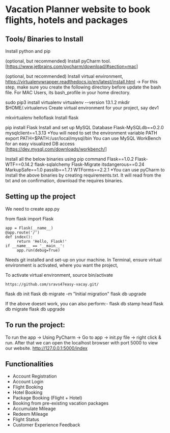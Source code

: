 # Vacation Planner website to book flights, hotels and packages

## Tools/ Binaries to Install

Install python and pip

(optional, but recommended) Install pyCharm tool. [https://www.jetbrains.com/pycharm/download/#section=mac]

(optional, but recommended) Install virtual environment, https://virtualenvwrapper.readthedocs.io/en/latest/install.html -> For this step, make sure you create the following directory before update the bash file. For MAC Users, its bash_profile in your home directory.

sudo pip3 install virtualenv
virtualenv --version
13.1.2
mkdir $HOME/.virtualenvs
Create virtual environment for your project, say dev1

mkvirtualenv helloflask
Install flask

pip install Flask
Install and set up MySQL Database Flask-MySQLdb==0.2.0 mysqlclient==1.3.13 *You will need to set the environment variable PATH
export PATH=$PATH:/usr/local/mysql/bin You can use MySQL WorkBench for an easy visualized DB access [https://dev.mysql.com/downloads/workbench/]

Install all the below binaries using pip command Flask==1.0.2 Flask-WTF==0.14.2 flask-sqlalchemy Flask-Migrate itsdangerous==0.24 MarkupSafe==1.0 passlib==1.7.1 WTForms==2.2.1 *You can use pyCharm to install the above binaries by creating requirements.txt. It will read from the txt and on confirmation, download the requires binaries.

## Setting up the project

We need to create app.py

from flask import Flask

```
app = Flask(__name__)
@app.route('/')
def index():
     return 'Hello, Flask!'
if __name__ == '__main__':
     app.run(debug=True)
```

Needs git installed and set-up on your machine.
In Terminal, ensure virtual environment is activated, where you want the project,

To activate virtual environment, source bin/activate

```https://github.com/sravs47easy-vacay.git/```

flask db init flask db migrate -m "Initial migration" flask db upgrade

If the above doesnt work, you can also perform:- flask db stamp head flask db migrate flask db upgrade

## To run the project:

To run the app -> Using PyCharm -> Go to app -> init.py file -> right click & run. After that we can open the localhost browser with port 5000 to view our website. http://127.0.0.1:5000/index

## Functionalities

* Account Registration
* Account Login
* Flight Booking
* Hotel Booking
* Package Booking (Flight + Hotel)
* Booking from pre-existing vacation packages
* Accumulate Mileage
* Redeem Mileage
* Flight Status
* Customer Experience Feedback


